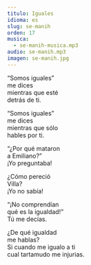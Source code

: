 ```yaml
---
titulo: Iguales
idioma: es
slug: se-manih
orden: 17
musica: 
  - se-manih-musica.mp3
audio: se-manih.mp3
imagen: se-manih.jpg
---
```


“Somos iguales”<br>
me dices<br>
mientras que esté<br>
detrás de ti. <br>

“Somos iguales”<br>
me dices <br>
mientras que sólo <br>
hables por ti. <br>

“¿Por qué mataron <br>
a Emiliano?”<br>
¡Yo preguntaba!<br>

¿Cómo pereció<br>
Villa?<br>
¡Yo no sabía!<br>

“¡No comprendían <br>
qué es la igualdad!”<br>
Tú me decías. <br>

¿De qué igualdad <br>
me hablas?<br>
Si cuando me igualo a ti <br>
cual tartamudo me injurias.<br>
